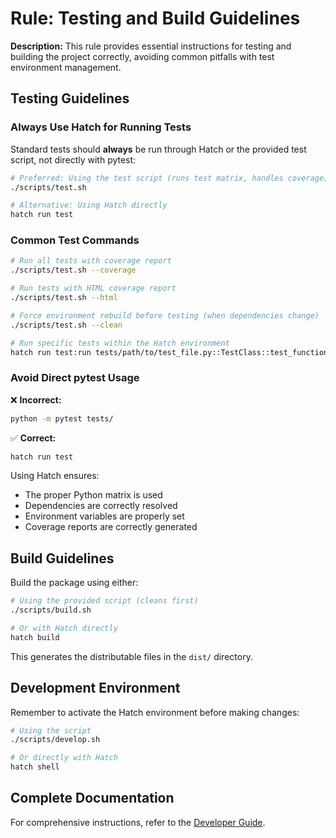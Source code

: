 # Rule: Testing and Build Guidelines

**Description:** This rule provides essential instructions for testing and building the project correctly, avoiding common pitfalls with test environment management.

## Testing Guidelines

### Always Use Hatch for Running Tests

Standard tests should **always** be run through Hatch or the provided test script, not directly with pytest:

```bash
# Preferred: Using the test script (runs test matrix, handles coverage)
./scripts/test.sh

# Alternative: Using Hatch directly
hatch run test
```

### Common Test Commands

```bash
# Run all tests with coverage report
./scripts/test.sh --coverage

# Run tests with HTML coverage report
./scripts/test.sh --html

# Force environment rebuild before testing (when dependencies change)
./scripts/test.sh --clean

# Run specific tests within the Hatch environment
hatch run test:run tests/path/to/test_file.py::TestClass::test_function
```

### Avoid Direct pytest Usage

❌ **Incorrect:**

```bash
python -m pytest tests/
```

✅ **Correct:**

```bash
hatch run test
```

Using Hatch ensures:

- The proper Python matrix is used
- Dependencies are correctly resolved
- Environment variables are properly set
- Coverage reports are correctly generated

## Build Guidelines

Build the package using either:

```bash
# Using the provided script (cleans first)
./scripts/build.sh

# Or with Hatch directly
hatch build
```

This generates the distributable files in the `dist/` directory.

## Development Environment

Remember to activate the Hatch environment before making changes:

```bash
# Using the script
./scripts/develop.sh

# Or directly with Hatch
hatch shell
```

## Complete Documentation

For comprehensive instructions, refer to the [Developer Guide](../developer_guide.md).
